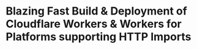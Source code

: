 # Blazing Fast Build &amp; Deployment of Cloudflare Workers &amp; Workers for Platforms supporting HTTP Imports

